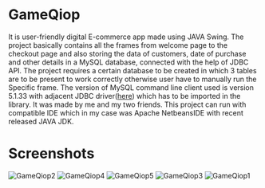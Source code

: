 # GameQiop
It is user-friendly digital E-commerce app made using JAVA Swing. The project basically contains all the frames from welcome page to the checkout page and also storing the data of customers, date of purchase and other details in a MySQL database, connected with the help of JDBC API. 
The project requires a certain database to be created in which 3 tables are to be present to work correctly otherwise user have to manually run the Specific frame.
The version of MySQL command line client used is version 5.1.33 with adjacent JDBC driver([here](https://repo1.maven.org/maven2/mysql/mysql-connector-java/5.1.33/mysql-connector-java-5.1.33.jar)) which has to be imported in the library. It was made by me and my two friends.
This project can run with compatible IDE which in my case was Apache NetbeansIDE with recent released JAVA JDK.
# Screenshots
![GameQiop2](https://user-images.githubusercontent.com/122776320/214848033-2aa74442-36a6-4ff0-be8f-db1bd12ec726.png)
![GameQiop4](https://user-images.githubusercontent.com/122776320/214848048-bf670929-e99d-45b9-8f8a-cb99143d734c.png)
![GameQiop5](https://user-images.githubusercontent.com/122776320/214848051-8826e4f5-4c90-4ca7-b818-759850d2f76e.png)
![GameQiop3](https://user-images.githubusercontent.com/122776320/214848054-5afc3488-61bf-4ee9-b48b-d3241813f591.png)
![GameQiop1](https://user-images.githubusercontent.com/122776320/214848058-5b5fb5c1-ed4a-4a58-af4a-1c19f445bd8f.png)
